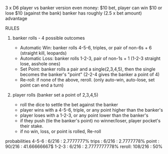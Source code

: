 3 x D6
player vs banker version
even money: $10 bet, player can win $10 or lose $10 (against the bank)
banker has roughly (2.5 x bet amount) advantage

RULES

1. banker rolls - 4 possible outcomes
    * Automatic Win: banker rolls 4-5-6, triples, or pair of non-6s + 6
        (straight kill, leopards)
    * Automatic Loss: banker rolls 1-2-3, pair of non-1s + 1
        (1-2-3 straight lose, asshole ones)
    * Set Point: banker rolls a pair and a single(2,3,4,5), then the single becomes the banker's "point"
        (2-2-4 gives the banker a point of 4)
    * Re-roll: if none of the above, reroll.
        (only auto-win, auto-lose, set point can end a turn)

2. player rolls (banker set a point of 2,3,4,5)
    * roll the dice to settle the bet against the banker
    * player wins with a 4-5-6, triple, or any point higher than the banker's
    * player loses with a 1-2-3, or any point lower than the banker's
    * if they push (tie the banker's point) no winner/loser, player pocket's their stake.
    * if no win, loss, or point is rolled, Re-roll

probabilities
    4-5-6 : 6/216  : 2.7777777%
    trips : 6/216  : 2.7777778%
    point : 90/216 : 41.66666667$
    1-2-3 : 6/216  : 2.7777777778%
    reroll: 108/216 : 50%
